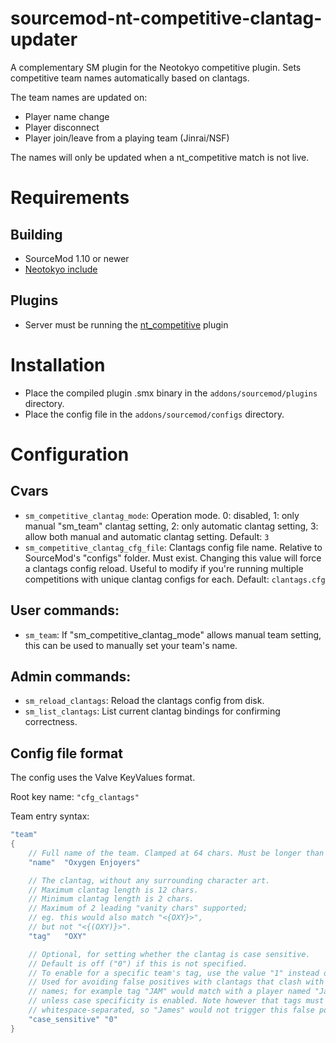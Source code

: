 # sourcemod-nt-competitive-clantag-updater
A complementary SM plugin for the Neotokyo competitive plugin. Sets competitive team names automatically based on clantags.

The team names are updated on:
* Player name change
* Player disconnect
* Player join/leave from a playing team (Jinrai/NSF)

The names will only be updated when a nt_competitive match is not live.

# Requirements

## Building
* SourceMod 1.10 or newer
* [Neotokyo include](https://github.com/softashell/sourcemod-nt-include/blob/master/scripting/include/neotokyo.inc)

## Plugins
* Server must be running the [nt_competitive](https://github.com/Rainyan/sourcemod-nt-competitive) plugin

# Installation
* Place the compiled plugin .smx binary in the `addons/sourcemod/plugins` directory.
* Place the config file in the `addons/sourcemod/configs` directory.

# Configuration

## Cvars
* `sm_competitive_clantag_mode`: Operation mode. 0: disabled, 1: only manual "sm_team" clantag setting, 2: only automatic clantag setting, 3: allow both manual and automatic clantag setting. Default: `3`
* `sm_competitive_clantag_cfg_file`: Clantags config file name. Relative to SourceMod's "configs" folder. Must exist. Changing this value will force a clantags config reload. Useful to modify if you're running multiple competitions with unique clantag configs for each. Default: `clantags.cfg`

## User commands:
* `sm_team`: If "sm_competitive_clantag_mode" allows manual team setting, this can be used to manually set your team's name.

## Admin commands:
* `sm_reload_clantags`: Reload the clantags config from disk.
* `sm_list_clantags`: List current clantag bindings for confirming correctness.

## Config file format
The config uses the Valve KeyValues format.

Root key name: `"cfg_clantags"`

Team entry syntax:
```c
"team"
{
	// Full name of the team. Clamped at 64 chars. Must be longer than 0 chars.
	"name"	"Oxygen Enjoyers"

	// The clantag, without any surrounding character art.
	// Maximum clantag length is 12 chars.
	// Minimum clantag length is 2 chars.
	// Maximum of 2 leading "vanity chars" supported;
	// eg. this would also match "<{OXY}>",
	// but not "<{(OXY)}>".
	"tag"	"OXY"

	// Optional, for setting whether the clantag is case sensitive.
	// Default is off ("0") if this is not specified.
	// To enable for a specific team's tag, use the value "1" instead of "0".
	// Used for avoiding false positives with clantags that clash with common player
	// names; for example tag "JAM" would match with a player named "Jam Lover",
	// unless case specificity is enabled. Note however that tags must be
	// whitespace-separated, so "James" would not trigger this false positive.
	"case_sensitive" "0"
}
```
